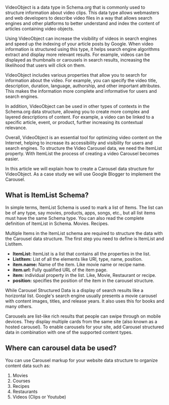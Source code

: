 VideoObject is a data type in Schema.org that is commonly used to structure information about video clips. This data type allows webmasters and web developers to describe video files in a way that allows search engines and other platforms to better understand and index the content of articles containing video objects.

Using VideoObject can increase the visibility of videos in search engines and speed up the indexing of your article posts by Google. When video information is structured using this type, it helps search engine algorithms extract and display more relevant results. For example, videos can be displayed as thumbnails or carousels in search results, increasing the likelihood that users will click on them.

VideoObject includes various properties that allow you to search for information about the video. For example, you can specify the video title, description, duration, language, authorship, and other important attributes. This makes the information more complete and informative for users and search engines.

In addition, VideoObject can be used in other types of contexts in the Schema.org data structure, allowing you to create more complex and layered descriptions of content. For example, a video can be linked to a specific article, event, or product, further increasing its contextual relevance.

Overall, VideoObject is an essential tool for optimizing video content on the Internet, helping to increase its accessibility and visibility for users and search engines. To structure the Video Carousel data, we need the ItemList property. With ItemList the process of creating a video Carousel becomes easier.

In this article we will explain how to create a Carousel data structure for VideoObject. As a case study we will use Google Blogger to implement the Carousel.

## What is ItemList Schema?
In simple terms, ItemList Schema is used to mark a list of Items. The list can be of any type, say movies, products, apps, songs, etc., but all list items must have the same Schema type. You can also read the complete definition of ItemList in Schema. Movies. Recipes.

Multiple Items in the ItemList schema are required to structure the data with the Carousel data structure. The first step you need to define is ItemList and ListItem.
- **ItemList:** ItemList is a list that contains all the properties in the list.
- **ListItem:** List of all the elements like URl, type, name, position.
- **item.name:** Name of the item. Like movie name or recipe name.
- **item.url:** Fully qualified URL of the item page.
- **item:** individual property in the list. Like, Movie, Restaurant or recipe.
- **position:** specifies the position of the item in the carousel structure.

While Carousel Structured Data is a display of search results like a horizontal list. Google's search engine usually presents a movie carousel with content images, titles, and release years. It also uses this for books and many others.

Carousels are list-like rich results that people can swipe through on mobile devices. They display multiple cards from the same site (also known as a hosted carousel). To enable carousels for your site, add Carousel structured data in combination with one of the supported content types.

## Where can carousel data be used?
You can use Carousel markup for your website data structure to organize content data such as:
1. Movies
2. Courses
3. Recipes
4. Restaurants
5. Videos (Clips or Youtube)

